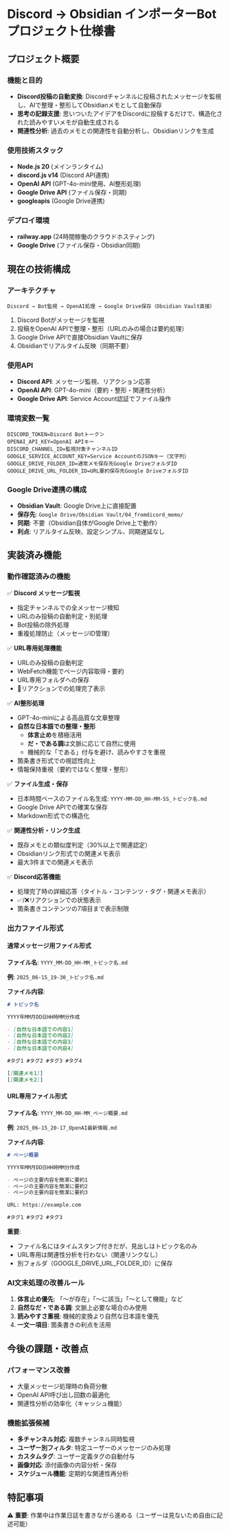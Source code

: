 # Discord → Obsidian インポーターBot プロジェクト仕様書

## プロジェクト概要

### 機能と目的
- **Discord投稿の自動変換**: Discordチャンネルに投稿されたメッセージを監視し、AIで整理・整形してObsidianメモとして自動保存
- **思考の記録支援**: 思いついたアイデアをDiscordに投稿するだけで、構造化された読みやすいメモが自動生成される
- **関連性分析**: 過去のメモとの関連性を自動分析し、Obsidianリンクを生成

### 使用技術スタック
- **Node.js 20** (メインランタイム)
- **discord.js v14** (Discord API連携)
- **OpenAI API** (GPT-4o-mini使用、AI整形処理)
- **Google Drive API** (ファイル保存・同期)
- **googleapis** (Google Drive連携)

### デプロイ環境
- **railway.app** (24時間稼働のクラウドホスティング)
- **Google Drive** (ファイル保存・Obsidian同期)

## 現在の技術構成

### アーキテクチャ
```
Discord → Bot監視 → OpenAI処理 → Google Drive保存（Obsidian Vault直接）
```

1. Discord Botがメッセージを監視
2. 投稿をOpenAI APIで整理・整形（URLのみの場合は要約処理）
3. Google Drive APIで直接Obsidian Vaultに保存
4. Obsidianでリアルタイム反映（同期不要）

### 使用API
- **Discord API**: メッセージ監視、リアクション応答
- **OpenAI API**: GPT-4o-mini（要約・整形・関連性分析）
- **Google Drive API**: Service Account認証でファイル操作

### 環境変数一覧
```
DISCORD_TOKEN=Discord Botトークン
OPENAI_API_KEY=OpenAI APIキー  
DISCORD_CHANNEL_ID=監視対象チャンネルID
GOOGLE_SERVICE_ACCOUNT_KEY=Service AccountのJSONキー（文字列）
GOOGLE_DRIVE_FOLDER_ID=通常メモ保存先Google DriveフォルダID
GOOGLE_DRIVE_URL_FOLDER_ID=URL要約保存先Google DriveフォルダID
```

### Google Drive連携の構成
- **Obsidian Vault**: Google Drive上に直接配置
- **保存先**: `Google Drive/Obsidian Vault/04_fromdicord_memo/`
- **同期**: 不要（Obsidian自体がGoogle Drive上で動作）
- **利点**: リアルタイム反映、設定シンプル、同期遅延なし

## 実装済み機能

### 動作確認済みの機能
✅ **Discord メッセージ監視**
- 指定チャンネルでの全メッセージ検知
- URLのみ投稿の自動判定・別処理
- Bot投稿の除外処理
- 重複処理防止（メッセージID管理）

✅ **URL専用処理機能**
- URLのみ投稿の自動判定
- WebFetch機能でページ内容取得・要約
- URL専用フォルダへの保存
- 🔗リアクションでの処理完了表示

✅ **AI整形処理**
- GPT-4o-miniによる高品質な文章整理
- **自然な日本語での整理・整形**
  - **体言止め**を積極活用
  - **だ・である調**は文脈に応じて自然に使用
  - 機械的な「である」付与を避け、読みやすさを重視
- 箇条書き形式での視認性向上
- 情報保持重視（要約ではなく整理・整形）

✅ **ファイル生成・保存**
- 日本時間ベースのファイル名生成: `YYYY-MM-DD_HH-MM-SS_トピック名.md`
- Google Drive APIでの確実な保存
- Markdown形式での構造化

✅ **関連性分析・リンク生成**
- 既存メモとの類似度判定（30%以上で関連認定）
- Obsidianリンク形式での関連メモ表示
- 最大3件までの関連メモ表示

✅ **Discord応答機能**
- 処理完了時の詳細応答（タイトル・コンテンツ・タグ・関連メモ表示）
- ✅/❌リアクションでの状態表示
- 箇条書きコンテンツの7項目まで表示制限

### 出力ファイル形式

#### 通常メッセージ用ファイル形式
**ファイル名**: `YYYY_MM-DD_HH-MM_トピック名.md`

**例**: `2025_06-15_19-30_トピック名.md`

**ファイル内容**:
```markdown
# トピック名

YYYY年MM月DD日HH時MM分作成

- [自然な日本語での内容1]
- [自然な日本語での内容2]
- [自然な日本語での内容3]
- [自然な日本語での内容4]

#タグ1 #タグ2 #タグ3 #タグ4

[[関連メモ1]]
[[関連メモ2]]
```

#### URL専用ファイル形式
**ファイル名**: `YYYY_MM-DD_HH-MM_ページ概要.md`

**例**: `2025_06-15_20-17_OpenAI最新情報.md`

**ファイル内容**:
```markdown
# ページ概要

YYYY年MM月DD日HH時MM分作成

- ページの主要内容を簡潔に要約1
- ページの主要内容を簡潔に要約2
- ページの主要内容を簡潔に要約3

URL: https://example.com

#タグ1 #タグ2 #タグ3
```

**重要**: 
- ファイル名にはタイムスタンプ付きだが、見出しはトピック名のみ
- URL専用は関連性分析を行わない（関連リンクなし）
- 別フォルダ（GOOGLE_DRIVE_URL_FOLDER_ID）に保存

### AI文末処理の改善ルール
1. **体言止め優先**: 「〜が存在」「〜に該当」「〜として機能」など
2. **自然なだ・である調**: 文脈上必要な場合のみ使用
3. **読みやすさ重視**: 機械的変換より自然な日本語を優先
4. **一文一項目**: 箇条書きの利点を活用

## 今後の課題・改善点

### パフォーマンス改善
- 大量メッセージ処理時の負荷分散
- OpenAI API呼び出し回数の最適化
- 関連性分析の効率化（キャッシュ機能）

### 機能拡張候補
- **多チャンネル対応**: 複数チャンネル同時監視
- **ユーザー別フィルタ**: 特定ユーザーのメッセージのみ処理
- **カスタムタグ**: ユーザー定義タグの自動付与
- **画像対応**: 添付画像の内容分析・保存
- **スケジュール機能**: 定期的な関連性再分析

## 特記事項
⚠️ **重要**: 作業中は作業日誌を書きながら進める（ユーザーは見ないため自由に記述可能）
